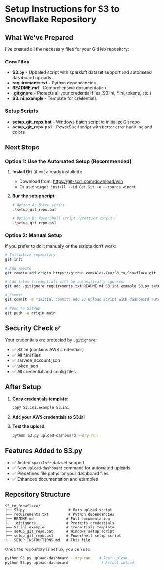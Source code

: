 # Setup Instructions for S3 to Snowflake Repository

## What We've Prepared

I've created all the necessary files for your GitHub repository:

### Core Files
- **S3.py** - Updated script with sparkloft dataset support and automated dashboard uploads
- **requirements.txt** - Python dependencies
- **README.md** - Comprehensive documentation
- **.gitignore** - Protects all your credential files (S3.ini, *.ini, tokens, etc.)
- **S3.ini.example** - Template for credentials

### Setup Scripts
- **setup_git_repo.bat** - Windows batch script to initialize Git repo
- **setup_git_repo.ps1** - PowerShell script with better error handling and colors

## Next Steps

### Option 1: Use the Automated Setup (Recommended)

1. **Install Git** (if not already installed):
   - Download from: https://git-scm.com/download/win
   - Or use: `winget install --id Git.Git -e --source winget`

2. **Run the setup script**:
   ```bash
   # Option A: Batch script
   .\setup_git_repo.bat
   
   # Option B: PowerShell script (prettier output)
   .\setup_git_repo.ps1
   ```

### Option 2: Manual Setup

If you prefer to do it manually or the scripts don't work:

```bash
# Initialize repository
git init

# Add remote
git remote add origin https://github.com/Alex-Zeo/S3_to_Snowflake.git

# Add files (credentials will be automatically ignored)
git add .gitignore requirements.txt README.md S3.ini.example S3.py setup_git_repo.*

# Commit
git commit -m "Initial commit: Add S3 upload script with dashboard automation"

# Push to GitHub
git push -u origin main
```

## Security Check ✅

Your credentials are protected by `.gitignore`:
- ✅ S3.ini (contains AWS credentials)
- ✅ All *.ini files 
- ✅ service_account.json
- ✅ token.json
- ✅ All credential and config files

## After Setup

1. **Copy credentials template**:
   ```bash
   copy S3.ini.example S3.ini
   ```

2. **Add your AWS credentials to S3.ini**

3. **Test the upload**:
   ```bash
   python S3.py upload-dashboard --dry-run
   ```

## Features Added to S3.py

- ✅ Added `sparkloft` dataset support
- ✅ New `upload-dashboard` command for automated uploads
- ✅ Predefined file paths for your dashboard files
- ✅ Enhanced documentation and examples

## Repository Structure

```
S3_to_Snowflake/
├── S3.py                    # Main upload script
├── requirements.txt         # Python dependencies  
├── README.md               # Full documentation
├── .gitignore              # Protects credentials
├── S3.ini.example          # Credentials template
├── setup_git_repo.bat      # Windows setup script
├── setup_git_repo.ps1      # PowerShell setup script
└── SETUP_INSTRUCTIONS.md   # This file
```

Once the repository is set up, you can use:
```bash
python S3.py upload-dashboard --dry-run    # Test upload
python S3.py upload-dashboard               # Actual upload
``` 